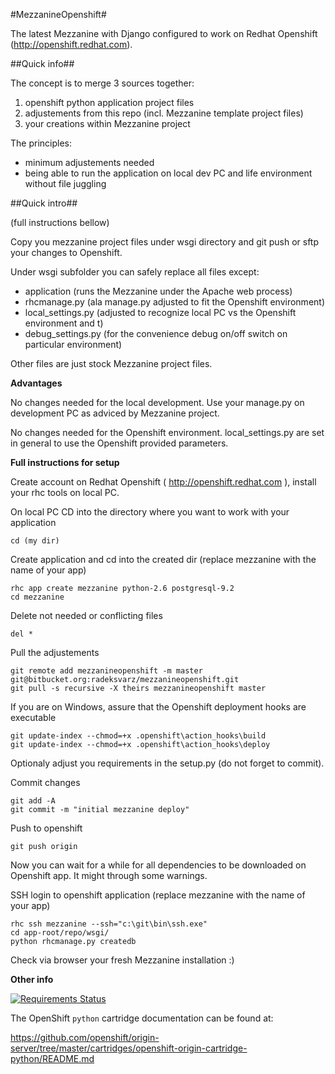 #MezzanineOpenshift#

The latest Mezzanine with Django configured to work on Redhat Openshift (http://openshift.redhat.com).

##Quick info##

The concept is to merge 3 sources together:

  1. openshift python application project files
  2. adjustements from this repo (incl. Mezzanine template project files)
  3. your creations within Mezzanine project

The principles:

 - minimum adjustements needed
 - being able to run the application on local dev PC and life environment without file juggling
  
##Quick intro##
  
(full instructions bellow)
  
Copy you mezzanine project files under wsgi directory and git push or sftp your changes to Openshift.

Under wsgi subfolder you can safely replace all files except:

 - application (runs the Mezzanine under the Apache web process)
 - rhcmanage.py (ala manage.py adjusted to fit the Openshift environment)
 - local_settings.py (adjusted to recognize local PC vs the Openshift environment and t)
 - debug_settings.py (for the convenience debug on/off switch on particular environment)

Other files are just stock Mezzanine project files.

__Advantages__

No changes needed for the local development. Use your manage.py on development PC as adviced by Mezzanine project.

No changes needed for the Openshift environment. local_settings.py are set in general to use the Openshift provided parameters.

__Full instructions for setup__

Create account on Redhat Openshift ( http://openshift.redhat.com ), install your rhc tools on local PC.

On local PC CD into the directory where you want to work with your application

    cd (my dir)

Create application and cd into the created dir (replace mezzanine with the name of your app)

    rhc app create mezzanine python-2.6 postgresql-9.2
    cd mezzanine
    
Delete not needed or conflicting files
    
    del * 
    
Pull the adjustements

    git remote add mezzanineopenshift -m master git@bitbucket.org:radeksvarz/mezzanineopenshift.git
    git pull -s recursive -X theirs mezzanineopenshift master
        
        
If you are on Windows, assure that the Openshift deployment hooks are executable

    git update-index --chmod=+x .openshift\action_hooks\build
    git update-index --chmod=+x .openshift\action_hooks\deploy

Optionaly adjust you requirements in the setup.py (do not forget to commit).

Commit changes

    git add -A
    git commit -m "initial mezzanine deploy"
    
Push to openshift 

    git push origin
    
Now you can wait for a while for all dependencies to be downloaded on Openshift app. It might through some warnings.
    
SSH login to openshift application (replace mezzanine with the name of your app)

    rhc ssh mezzanine --ssh="c:\git\bin\ssh.exe" 
    cd app-root/repo/wsgi/
    python rhcmanage.py createdb
    
Check via browser your fresh Mezzanine installation :)
    
__Other info__

[![Requirements Status](https://requires.io/bitbucket/radeksvarz/mezzanineopenshift/requirements.png?branch=master)](https://requires.io/bitbucket/radeksvarz/mezzanineopenshift/requirements/?branch=master)

The OpenShift `python` cartridge documentation can be found at:

https://github.com/openshift/origin-server/tree/master/cartridges/openshift-origin-cartridge-python/README.md 
